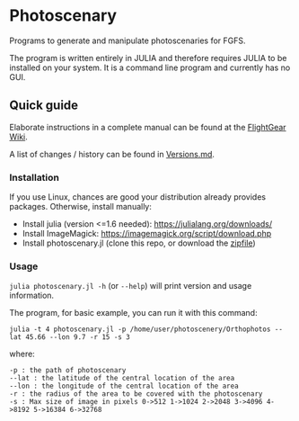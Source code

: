 # Photoscenary
Programs to generate and manipulate photoscenaries for FGFS.

The program is written entirely in JULIA and therefore requires JULIA to be installed on your system.
It is a command line program and currently has no GUI.

## Quick guide
Elaborate instructions in a complete manual can be found at the [FlightGear Wiki](https://wiki.flightgear.org/Julia_photoscenery_generator).

A list of changes / history can be found in [Versions.md](Versions.md).

### Installation
If you use Linux, chances are good your distribution already provides packages.
Otherwise, install manually:

- Install julia (version <=1.6 needed): https://julialang.org/downloads/
- Install ImageMagick: https://imagemagick.org/script/download.php
- Install photoscenary.jl (clone this repo, or download the [zipfile](https://github.com/abassign/Photoscenary/archive/refs/heads/main.zip))

### Usage
`julia photoscenary.jl -h` (or `--help`) will print version and usage information.

The program, for basic example, you can run it with this command:

`julia -t 4 photoscenary.jl -p /home/user/photoscenery/Orthophotos --lat 45.66 --lon 9.7 -r 15 -s 3`

where:
```
-p : the path of photoscenary
--lat : the latitude of the central location of the area
--lon : the longitude of the central location of the area
-r : the radius of the area to be covered with the photoscenary
-s : Max size of image in pixels 0->512 1->1024 2->2048 3->4096 4->8192 5->16384 6->32768
```
